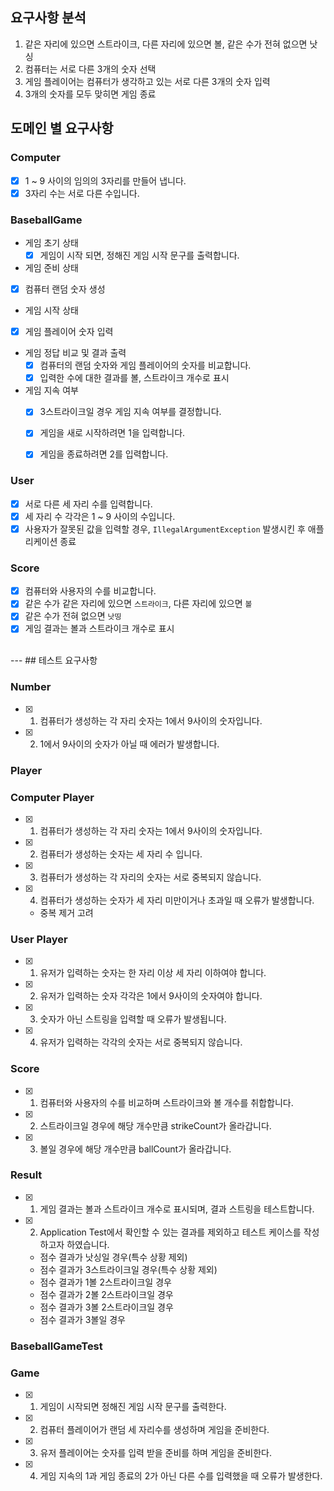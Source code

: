 요구사항 분석
---
1. 같은 자리에 있으면 스트라이크, 다른 자리에 있으면 볼, 같은 수가 전혀 없으면 낫싱
2. 컴퓨터는 서로 다른 3개의 숫자 선택
3. 게임 플레이어는 컴퓨터가 생각하고 있는 서로 다른 3개의 숫자 입력
4. 3개의 숫자를 모두 맞히면 게임 종료


도메인 별 요구사항
---
### Computer
- [X] 1 ~ 9 사이의 임의의 3자리를 만들어 냅니다.
- [X] 3자리 수는 서로 다른 수입니다.

### BaseballGame
- 게임 초기 상태
  - [X] 게임이 시작 되면, 정해진 게임 시작 문구를 출력합니다.

- 게임 준비 상태
- [X] 컴퓨터 랜덤 숫자 생성

- 게임 시작 상태
- [X] 게임 플레이어 숫자 입력

- 게임 정답 비교 및 결과 출력
  - [X] 컴퓨터의 랜덤 숫자와 게임 플레이어의 숫자를 비교합니다.
  - [X] 입력한 수에 대한 결과를 볼, 스트라이크 개수로 표시
  
- 게임 지속 여부
  - [X] 3스트라이크일 경우 게임 지속 여부를 결정합니다.
  - [X] 게임을 새로 시작하려면 1을 입력합니다. 
  - [X] 게임을 종료하려면 2를 입력합니다.


### User
- [X] 서로 다른 세 자리 수를 입력합니다.
- [X] 세 자리 수 각각은 1 ~ 9 사이의 수입니다.
- [X] 사용자가 잘못된 값을 입력할 경우, `IllegalArgumentException` 발생시킨 후 애플리케이션 종료

### Score
- [X] 컴퓨터와 사용자의 수를 비교합니다.
- [X] 같은 수가 같은 자리에 있으면 `스트라이크`, 다른 자리에 있으면 `볼`
- [X] 같은 수가 전혀 없으면 `낫띵`
- [X] 게임 결과는 볼과 스트라이크 개수로 표시

</br>
---
## 테스트 요구사항

### Number
- [X] 1. 컴퓨터가 생성하는 각 자리 숫자는 1에서 9사이의 숫자입니다.
- [X] 2. 1에서 9사이의 숫자가 아닐 때 에러가 발생합니다.
  
### Player
### Computer Player
- [X] 1. 컴퓨터가 생성하는 각 자리 숫자는 1에서 9사이의 숫자입니다.
- [X] 2. 컴퓨터가 생성하는 숫자는 세 자리 수 입니다.
- [X] 3. 컴퓨터가 생성하는 각 자리의 숫자는 서로 중복되지 않습니다.
- [X] 4. 컴퓨터가 생성하는 숫자가 세 자리 미만이거나 초과일 때 오류가 발생합니다.
  - 중복 제거 고려

### User Player
- [X] 1. 유저가 입력하는 숫자는 한 자리 이상 세 자리 이하여야 합니다.
- [X] 2. 유저가 입력하는 숫자 각각은 1에서 9사이의 숫자여야 합니다.
- [X] 3. 숫자가 아닌 스트링을 입력할 때 오류가 발생됩니다.
- [X] 4. 유저가 입력하는 각각의 숫자는 서로 중복되지 않습니다.
  

### Score
- [X] 1. 컴퓨터와 사용자의 수를 비교하며 스트라이크와 볼 개수를 취합합니다.
- [X] 2. 스트라이크일 경우에 해당 개수만큼 strikeCount가 올라갑니다.
- [X] 3. 볼일 경우에 해당 개수만큼 ballCount가 올라갑니다.
  

### Result
- [X] 1. 게임 결과는 볼과 스트라이크 개수로 표시되며, 결과 스트링을 테스트합니다.
- [X] 2. Application Test에서 확인할 수 있는 결과를 제외하고 테스트 케이스를 작성하고자 하였습니다.
  - 점수 결과가 낫싱일 경우(특수 상황 제외)
  - 점수 결과가 3스트라이크일 경우(특수 상황 제외)
  - 점수 결과가 1볼 2스트라이크일 경우
  - 점수 결과가 2볼 2스트라이크일 경우
  - 점수 결과가 3볼 2스트라이크일 경우
  - 점수 결과가 3볼일 경우
  

### BaseballGameTest
### Game
- [X] 1. 게임이 시작되면 정해진 게임 시작 문구를 출력한다.
- [X] 2. 컴퓨터 플레이어가 랜덤 세 자리수를 생성하며 게임을 준비한다.
- [X] 3. 유저 플레이어는 숫자를 입력 받을 준비를 하며 게임을 준비한다.
- [X] 4. 게임 지속의 1과 게임 종료의 2가 아닌 다른 수를 입력했을 때 오류가 발생한다.